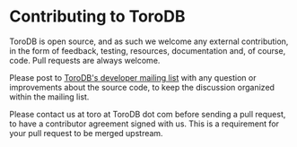 Contributing to ToroDB
=======================

ToroDB is open source, and as such we welcome any external contribution, in the form of feedback, testing, resources, documentation and, of course, code.
Pull requests are always welcome.

Please post to [ToroDB's developer mailing list][1] with any question or improvements about the source code, to keep the discussion organized within the mailing list.

Please contact us at toro at ToroDB dot com before sending a pull request, to have a contributor agreement signed with us. This is a requirement for your pull request to be merged upstream.

[1]: https://groups.google.com/forum/#!forum/torodb-dev
